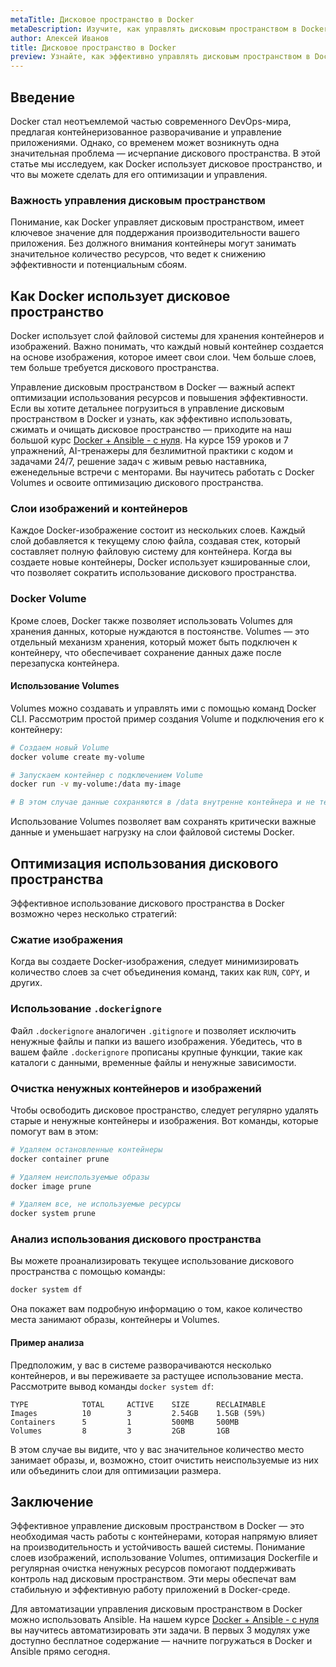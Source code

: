 ```yaml
---
metaTitle: Дисковое пространство в Docker
metaDescription: Изучите, как управлять дисковым пространством в Docker - освойте оптимизацию использования, сжатие и очистку для повышения эффективности
author: Алексей Иванов
title: Дисковое пространство в Docker
preview: Узнайте, как эффективно управлять дисковым пространством в Docker. Оптимизация и очистка контейнеров помогут поддерживать стабильность вашей системы
---
```


## Введение

Docker стал неотъемлемой частью современного DevOps-мира, предлагая контейнеризованное разворачивание и управление приложениями. Однако, со временем может возникнуть одна значительная проблема — исчерпание дискового пространства. В этой статье мы исследуем, как Docker использует дисковое пространство, и что вы можете сделать для его оптимизации и управления.

### Важность управления дисковым пространством

Понимание, как Docker управляет дисковым пространством, имеет ключевое значение для поддержания производительности вашего приложения. Без должного внимания контейнеры могут занимать значительное количество ресурсов, что ведет к снижению эффективности и потенциальным сбоям.

## Как Docker использует дисковое пространство

Docker использует слой файловой системы для хранения контейнеров и изображений. Важно понимать, что каждый новый контейнер создается на основе изображения, которое имеет свои слои. Чем больше слоев, тем больше требуется дискового пространства.

Управление дисковым пространством в Docker — важный аспект оптимизации использования ресурсов и повышения эффективности. Если вы хотите детальнее погрузиться в управление дисковым пространством в Docker и узнать, как эффективно использовать, сжимать и очищать дисковое пространство — приходите на наш большой курс [Docker + Ansible - с нуля](https://purpleschool.ru/course/docker). На курсе 159 уроков и 7 упражнений, AI-тренажеры для безлимитной практики с кодом и задачами 24/7, решение задач с живым ревью наставника, еженедельные встречи с менторами. Вы научитесь работать с Docker Volumes и освоите оптимизацию дискового пространства.

### Слои изображений и контейнеров

Каждое Docker-изображение состоит из нескольких слоев. Каждый слой добавляется к текущему слою файла, создавая стек, который составляет полную файловую систему для контейнера. Когда вы создаете новые контейнеры, Docker использует кэшированные слои, что позволяет сократить использование дискового пространства.

### Docker Volume

Кроме слоев, Docker также позволяет использовать Volumes для хранения данных, которые нуждаются в постоянстве. Volumes — это отдельный механизм хранения, который может быть подключен к контейнеру, что обеспечивает сохранение данных даже после перезапуска контейнера.

#### Использование Volumes

Volumes можно создавать и управлять ими с помощью команд Docker CLI. Рассмотрим простой пример создания Volume и подключения его к контейнеру:

```bash
# Создаем новый Volume
docker volume create my-volume

# Запускаем контейнер с подключением Volume
docker run -v my-volume:/data my-image

# В этом случае данные сохраняются в /data внутренне контейнера и не теряются при его завершении
```

Использование Volumes позволяет вам сохранять критически важные данные и уменьшает нагрузку на слои файловой системы Docker.

## Оптимизация использования дискового пространства

Эффективное использование дискового пространства в Docker возможно через несколько стратегий:

### Сжатие изображения

Когда вы создаете Docker-изображения, следует минимизировать количество слоев за счет объединения команд, таких как `RUN`, `COPY`, и других.

### Использование `.dockerignore`

Файл `.dockerignore` аналогичен `.gitignore` и позволяет исключить ненужные файлы и папки из вашего изображения. Убедитесь, что в вашем файле `.dockerignore` прописаны крупные функции, такие как каталоги с данными, временные файлы и ненужные зависимости.

### Очистка ненужных контейнеров и изображений

Чтобы освободить дисковое пространство, следует регулярно удалять старые и ненужные контейнеры и изображения. Вот команды, которые помогут вам в этом:

```bash
# Удаляем остановленные контейнеры
docker container prune

# Удаляем неиспользуемые образы
docker image prune

# Удаляем все, не используемые ресурсы
docker system prune
```

### Анализ использования дискового пространства

Вы можете проанализировать текущее использование дискового пространства с помощью команды:

```bash
docker system df
```

Она покажет вам подробную информацию о том, какое количество места занимают образы, контейнеры и Volumes.

#### Пример анализа

Предположим, у вас в системе разворачиваются несколько контейнеров, и вы переживаете за растущее использование места. Рассмотрите вывод команды `docker system df`:

```plaintext
TYPE            TOTAL     ACTIVE    SIZE      RECLAIMABLE
Images          10        3         2.54GB    1.5GB (59%)
Containers      5         1         500MB     500MB
Volumes         8         3         2GB       1GB
```

В этом случае вы видите, что у вас значительное количество место занимает образы, и, возможно, стоит очистить неиспользуемые из них или объединить слои для оптимизации размера.

## Заключение

Эффективное управление дисковым пространством в Docker — это необходимая часть работы с контейнерами, которая напрямую влияет на производительность и устойчивость вашей системы. Понимание слоев изображений, использование Volumes, оптимизация Dockerfile и регулярная очистка ненужных ресурсов помогают поддерживать контроль над дисковым пространством. Эти меры обеспечат вам стабильную и эффективную работу приложений в Docker-среде.

Для автоматизации управления дисковым пространством в Docker можно использовать Ansible. На нашем курсе [Docker + Ansible - с нуля](https://purpleschool.ru/course/docker) вы научитесь автоматизировать эти задачи. В первых 3 модулях уже доступно бесплатное содержание — начните погружаться в Docker и Ansible прямо сегодня.
